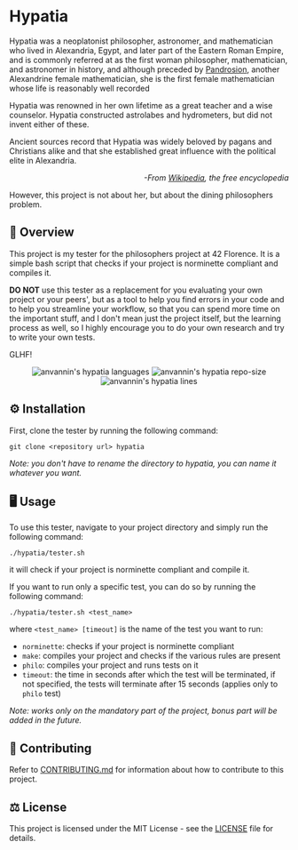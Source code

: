 # Hypatia

Hypatia was a neoplatonist philosopher, astronomer, and mathematician who lived in Alexandria, Egypt, and later part of the Eastern Roman Empire, and is commonly referred at as the first woman philosopher, mathematician, and astronomer in history, and although preceded by [Pandrosion](https://en.wikipedia.org/wiki/Pandrosion), another Alexandrine female mathematician, she is the first female mathematician whose life is reasonably well recorded

Hypatia was renowned in her own lifetime as a great teacher and a wise counselor.
Hypatia constructed astrolabes and hydrometers, but did not invent either of these.

Ancient sources record that Hypatia was widely beloved by pagans and Christians alike and that she established great influence with the political elite in Alexandria.

<p style="font-style: italic; text-align: right">
-From <a href="https://en.wikipedia.org/wiki/Hypatia">Wikipedia</a>, the free encyclopedia
</p>

However, this project is not about her, but about the dining philosophers problem.

## 📖 Overview

This project is my tester for the philosophers project at 42 Florence. It is a simple bash script that checks if your project is norminette compliant and compiles it.

__DO NOT__ use this tester as a replacement for you evaluating your own project or your peers', but as a tool to help you find errors in your code and to help you streamline your workflow, so that you can spend more time on the important stuff, and I don't mean just the project itself, but the learning process as well, so I highly encourage you to do your own research and try to write your own tests.

GLHF!

<p align="center">
	<img alt="anvannin's hypatia languages" src="https://img.shields.io/github/languages/top/star-child-0/Hypatia-philosopher-tester?color=red">
	<img alt="anvannin's hypatia repo-size" src="https://img.shields.io/github/repo-size/star-child-0/Hypatia-philosopher-tester?color=green">
	<img alt="anvannin's hypatia lines" src="https://img.shields.io/tokei/lines/github.com/star-child-0/Hypatia-philosopher-tester?color=blue">
</p>

## ⚙️ Installation

First, clone the tester by running the following command:
```
git clone <repository url> hypatia
```
_Note: you don't have to rename the directory to hypatia, you can name it whatever you want._

## 🖥️ Usage

To use this tester, navigate to your project directory and simply run the following command:
```
./hypatia/tester.sh
```
it will check if your project is norminette compliant and compile it.

If you want to run only a specific test, you can do so by running the following command:
```
./hypatia/tester.sh <test_name>
```
where `<test_name> [timeout]` is the name of the test you want to run:
- `norminette`: checks if your project is norminette compliant
- `make`: compiles your project and checks if the various rules are present
- `philo`: compiles your project and runs tests on it
- `timeout`: the time in seconds after which the test will be terminated, if not specified, the tests will terminate after 15 seconds (applies only to `philo` test)

_Note: works only on the mandatory part of the project, bonus part will be added in the future._

## 🤝 Contributing

Refer to [CONTRIBUTING.md](CONTRIBUTING.md) for information about how to contribute to this project.

## ⚖️ License

This project is licensed under the MIT License - see the [LICENSE](LICENSE) file for details.

